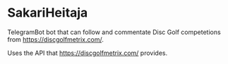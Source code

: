 # SakariHeitaja

TelegramBot bot that can follow and commentate Disc Golf competetions from https://discgolfmetrix.com/. 

Uses the API that https://discgolfmetrix.com/ provides.
